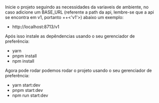 Inicie o projeto seguindo as necessidades da variaveis de ambiente,
no caso adicione um BASE_URL (referente a path da api, lembre-se que a api se encontra em v1, portanto <URI>+<PORT>+<'v1'>)
abaixo um exemplo:
  - http://localhost:8713/v1

Após isso instale as depêndencias usando o seu gerenciador de preferência:
  - yarn
  - pnpm install
  - npm install
    
Agora pode rodar podemos rodar o projeto usando o seu gerenciador de preferência:
  - yarn start:dev
  - pnpm start:dev
  - npm run start:dev
